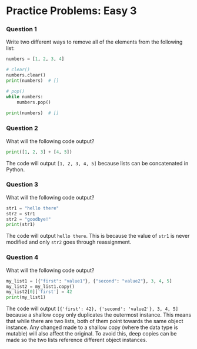 # Practice Problems: Easy 3

### Question 1

Write two different ways to remove all of the elements from the following list:

```python
numbers = [1, 2, 3, 4]

# clear()
numbers.clear()
print(numbers)	# []

# pop()
while numbers:
    numbers.pop()
    
print(numbers)	# []
```

### Question 2

What will the following code output?

```python
print([1, 2, 3] + [4, 5])
```

The code will output `[1, 2, 3, 4, 5]` because lists can be concatenated in Python.

### Question 3

What will the following code output?

```python
str1 = "hello there"
str2 = str1
str2 = "goodbye!"
print(str1)
```

The code will output `hello there`. This is because the value of `str1` is never modified and only `str2` goes through reassignment. 

### Question 4

What will the following code output?

```python
my_list1 = [{"first": "value1"}, {"second": "value2"}, 3, 4, 5]
my_list2 = my_list1.copy()
my_list2[0]['first'] = 42
print(my_list1)
```

The code will output `[{'first': 42}, {'second': 'value2'}, 3, 4, 5]` because a shallow copy only duplicates the outermost instance. This means that while there are two lists, both of them point towards the same object instance. Any changed made to a shallow copy (where the data type is mutable) will also affect the original. To avoid this, deep copies can be made so the two lists reference different object instances.